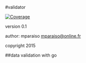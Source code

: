 #validator



[![Coverage](http://gocover.io/_badge/github.com/interactiv/validator?0)](http://gocover.io/github.com/interactiv/validator)

version 0.1

author: mparaiso <mparaiso@online.fr>

copyright 2015 

##data validation with go
